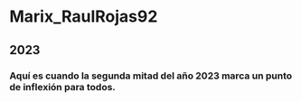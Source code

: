 # Marix_RaulRojas92
 ## 2023
### Aquí es cuando la segunda mitad del año 2023 marca un punto de inflexión para todos.